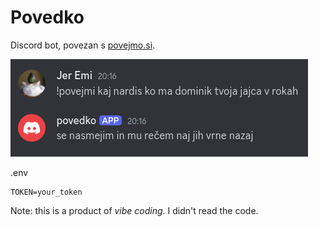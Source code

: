 # Povedko

Discord bot, povezan s [povejmo.si](https://povejmo.si/klepet/).

![Demo image](./demo.png)

.env
```
TOKEN=your_token
```


Note: this is a product of *vibe coding*. I didn't read the code.
